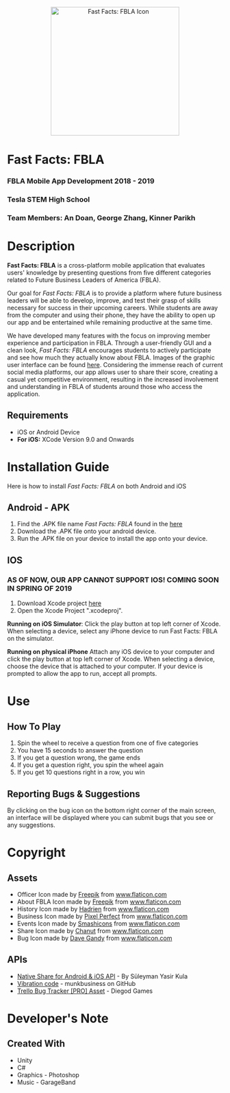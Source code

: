 <p align="center">
<img src="https://github.com/kinzorPark/FBLA-Mobile-App-Development/blob/master/FBLA%20Mobile%20App%20Development/Assets/Images/icon.png" alt="Fast Facts: FBLA Icon" width=300>
</p>

# Fast Facts: FBLA
### FBLA Mobile App Development 2018 - 2019
### Tesla STEM High School
### Team Members: An Doan, George Zhang, Kinner Parikh

# Description
**Fast Facts: FBLA** is a cross-platform mobile application that evaluates users' knowledge by presenting questions from five different categories related to Future Business Leaders of America (FBLA).

Our goal for *Fast Facts: FBLA* is to provide a platform where future business leaders will be able to develop, improve, and test their grasp of skills necessary for success in their upcoming careers. While students are away from the computer and using their phone, they have the ability to open up our app and be entertained while remaining productive at the same time.

We have developed many features with the focus on improving member experience and participation in FBLA. Through a user-friendly GUI and a clean look, *Fast Facts: FBLA* encourages students to actively participate and see how much they actually know about FBLA. Images of the graphic user interface can be found [here](https://github.com/kinzorPark/FBLA-Mobile-App-Development/blob/master/GUI.pdf). Considering the immense reach of current social media platforms, our app allows user to share their score, creating a casual yet competitive environment, resulting in the increased involvement and understanding in FBLA of students around those who access the application.

## Requirements
* iOS or Android Device 
* **For iOS:** XCode Version 9.0 and Onwards

# Installation Guide
Here is how to install *Fast Facts: FBLA* on both Android and iOS

## Android - APK
1. Find the .APK file name *Fast Facts: FBLA* found in the [here](https://github.com/kinzorPark/FBLA-Mobile-App-Development/blob/master/Builds/FinalBuild.apk)
2. Download the .APK file onto your android device. 
3. Run the .APK file on your device to install the app onto your device. 

## IOS
### AS OF NOW, OUR APP CANNOT SUPPORT IOS! COMING SOON IN SPRING OF 2019
1. Download Xcode project [here](http://github.com)
2. Open the Xcode Project ".xcodeproj".

**Running on iOS Simulator**: 
Click the play button at top left corner of Xcode. When selecting a device, select any iPhone device to run Fast Facts: FBLA on the simulator. 

**Running on physical iPhone**
Attach any iOS device to your computer and click the play button at top left corner of Xcode. When selecting a device, choose the device that is attached to your computer. If your device is prompted to allow the app to run, accept all prompts. 

# Use
  
## How To Play
1. Spin the wheel to receive a question from one of five categories
2. You have 15 seconds to answer the question
3. If you get a question wrong, the game ends
4. If you get a question right, you spin the wheel again
5. If you get 10 questions right in a row, you win

## Reporting Bugs & Suggestions
By clicking on the bug icon on the bottom right corner of the main screen, an interface will be displayed where you can submit bugs that you see or any suggestions.

# Copyright
## Assets
* Officer Icon made by [Freepik](https://www.freepik.com/) from www.flaticon.com
* About FBLA Icon made by [Freepik](https://www.freepik.com/) from www.flaticon.com
* History Icon made by [Hadrien](https://hadrien.co/) from www.flaticon.com
* Business Icon made by [Pixel Perfect](https://icon54.com/) from www.flaticon.com
* Events Icon made by [Smashicons](https://smashicons.com/) from www.flaticon.com
* Share Icon made by [Chanut](https://www.flaticon.com/authors/chanut) from www.flaticon.com
* Bug Icon made by [Dave Gandy](https://fontawesome.com/?from=io) from www.flaticon.com

## APIs
* [Native Share for Android & iOS API](https://assetstore.unity.com/packages/tools/integration/native-share-for-android-ios-112731) - By Süleyman Yasir Kula
* [Vibration code](https://gist.github.com/munkbusiness/9e0a7d41bb9c0eb229fd8f2313941564) - munkbusiness on GitHub
* [Trello Bug Tracker [PRO] Asset](https://assetstore.unity.com/packages/tools/integration/trello-bug-tracker-pro-75613) - Diegod Games

# Developer's Note
## Created With
* Unity
* C#
* Graphics - Photoshop
* Music - GarageBand
